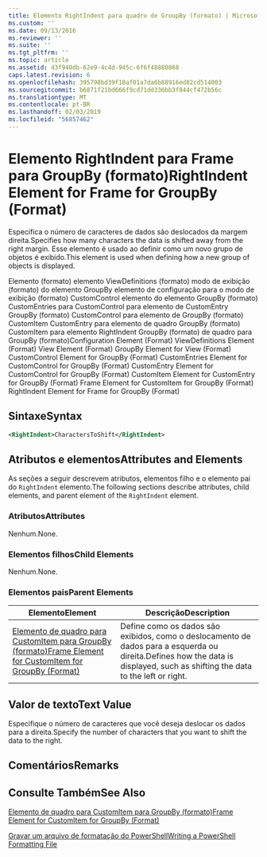 ```yaml
---
title: Elemento RightIndent para quadro de GroupBy (formato) | Microsoft Docs
ms.custom: ''
ms.date: 09/13/2016
ms.reviewer: ''
ms.suite: ''
ms.tgt_pltfrm: ''
ms.topic: article
ms.assetid: 43f940db-62e9-4c4d-945c-6f6f48880868
caps.latest.revision: 6
ms.openlocfilehash: 395798bd39f18af01a7da6b88916ed82cd514003
ms.sourcegitcommit: b6871f21bd666f9cd71dd336bb3f844cf472b56c
ms.translationtype: MT
ms.contentlocale: pt-BR
ms.lasthandoff: 02/03/2019
ms.locfileid: "56857462"
---
```

# <a name="rightindent-element-for-frame-for-groupby-format"></a><span data-ttu-id="8c2d6-102">Elemento RightIndent para Frame para GroupBy (formato)</span><span class="sxs-lookup"><span data-stu-id="8c2d6-102">RightIndent Element for Frame for GroupBy (Format)</span></span>

<span data-ttu-id="8c2d6-103">Especifica o número de caracteres de dados são deslocados da margem direita.</span><span class="sxs-lookup"><span data-stu-id="8c2d6-103">Specifies how many characters the data is shifted away from the right margin.</span></span> <span data-ttu-id="8c2d6-104">Esse elemento é usado ao definir como um novo grupo de objetos é exibido.</span><span class="sxs-lookup"><span data-stu-id="8c2d6-104">This element is used when defining how a new group of objects is displayed.</span></span>

<span data-ttu-id="8c2d6-105">Elemento (formato) elemento ViewDefinitions (formato) modo de exibição (formato) do elemento GroupBy elemento de configuração para o modo de exibição (formato) CustomControl elemento do elemento GroupBy (formato) CustomEntries para CustomControl para elemento de CustomEntry GroupBy (formato) CustomControl para elemento de GroupBy (formato) CustomItem CustomEntry para elemento de quadro GroupBy (formato) CustomItem para elemento RightIndent GroupBy (formato) de quadro para GroupBy (formato)</span><span class="sxs-lookup"><span data-stu-id="8c2d6-105">Configuration Element (Format) ViewDefinitions Element (Format) View Element (Format) GroupBy Element for View (Format) CustomControl Element for GroupBy (Format) CustomEntries Element for CustomControl for GroupBy (Format) CustomEntry Element for CustomControl for GroupBy (Format) CustomItem Element for CustomEntry for GroupBy (Format) Frame Element for CustomItem for GroupBy (Format) RightIndent Element for Frame for GroupBy (Format)</span></span>

## <a name="syntax"></a><span data-ttu-id="8c2d6-106">Sintaxe</span><span class="sxs-lookup"><span data-stu-id="8c2d6-106">Syntax</span></span>

```xml
<RightIndent>CharactersToShift</RightIndent>
```

## <a name="attributes-and-elements"></a><span data-ttu-id="8c2d6-107">Atributos e elementos</span><span class="sxs-lookup"><span data-stu-id="8c2d6-107">Attributes and Elements</span></span>

<span data-ttu-id="8c2d6-108">As seções a seguir descrevem atributos, elementos filho e o elemento pai do `RightIndent` elemento.</span><span class="sxs-lookup"><span data-stu-id="8c2d6-108">The following sections describe attributes, child elements, and parent element of the `RightIndent` element.</span></span>

### <a name="attributes"></a><span data-ttu-id="8c2d6-109">Atributos</span><span class="sxs-lookup"><span data-stu-id="8c2d6-109">Attributes</span></span>

<span data-ttu-id="8c2d6-110">Nenhum.</span><span class="sxs-lookup"><span data-stu-id="8c2d6-110">None.</span></span>

### <a name="child-elements"></a><span data-ttu-id="8c2d6-111">Elementos filhos</span><span class="sxs-lookup"><span data-stu-id="8c2d6-111">Child Elements</span></span>

<span data-ttu-id="8c2d6-112">Nenhum.</span><span class="sxs-lookup"><span data-stu-id="8c2d6-112">None.</span></span>

### <a name="parent-elements"></a><span data-ttu-id="8c2d6-113">Elementos pais</span><span class="sxs-lookup"><span data-stu-id="8c2d6-113">Parent Elements</span></span>

|<span data-ttu-id="8c2d6-114">Elemento</span><span class="sxs-lookup"><span data-stu-id="8c2d6-114">Element</span></span>|<span data-ttu-id="8c2d6-115">Descrição</span><span class="sxs-lookup"><span data-stu-id="8c2d6-115">Description</span></span>|
|-------------|-----------------|
|[<span data-ttu-id="8c2d6-116">Elemento de quadro para CustomItem para GroupBy (formato)</span><span class="sxs-lookup"><span data-stu-id="8c2d6-116">Frame Element for CustomItem for GroupBy (Format)</span></span>](./frame-element-for-customitem-for-groupby-format.md)|<span data-ttu-id="8c2d6-117">Define como os dados são exibidos, como o deslocamento de dados para a esquerda ou direita.</span><span class="sxs-lookup"><span data-stu-id="8c2d6-117">Defines how the data is displayed, such as shifting the data to the left or right.</span></span>|

## <a name="text-value"></a><span data-ttu-id="8c2d6-118">Valor de texto</span><span class="sxs-lookup"><span data-stu-id="8c2d6-118">Text Value</span></span>

<span data-ttu-id="8c2d6-119">Especifique o número de caracteres que você deseja deslocar os dados para a direita.</span><span class="sxs-lookup"><span data-stu-id="8c2d6-119">Specify the number of characters that you want to shift the data to the right.</span></span>

## <a name="remarks"></a><span data-ttu-id="8c2d6-120">Comentários</span><span class="sxs-lookup"><span data-stu-id="8c2d6-120">Remarks</span></span>

## <a name="see-also"></a><span data-ttu-id="8c2d6-121">Consulte Também</span><span class="sxs-lookup"><span data-stu-id="8c2d6-121">See Also</span></span>

[<span data-ttu-id="8c2d6-122">Elemento de quadro para CustomItem para GroupBy (formato)</span><span class="sxs-lookup"><span data-stu-id="8c2d6-122">Frame Element for CustomItem for GroupBy (Format)</span></span>](./frame-element-for-customitem-for-groupby-format.md)

[<span data-ttu-id="8c2d6-123">Gravar um arquivo de formatação do PowerShell</span><span class="sxs-lookup"><span data-stu-id="8c2d6-123">Writing a PowerShell Formatting File</span></span>](./writing-a-powershell-formatting-file.md)
